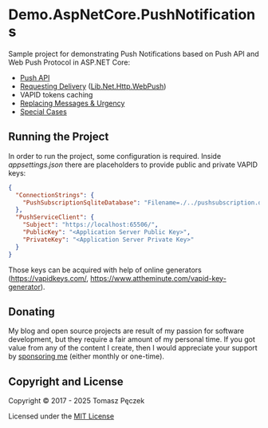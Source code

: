 # Demo.AspNetCore.PushNotifications

Sample project for demonstrating Push Notifications based on Push API and Web Push Protocol in ASP.NET Core:

- [Push API](https://www.tpeczek.com/2017/12/push-notifications-and-aspnet-core-part.html)
- [Requesting Delivery](https://www.tpeczek.com/2018/01/push-notifications-and-aspnet-core-part.html) ([Lib.Net.Http.WebPush](https://github.com/tpeczek/Lib.Net.Http.WebPush))
- VAPID tokens caching
- [Replacing Messages & Urgency](https://www.tpeczek.com/2018/01/push-notifications-and-aspnet-core-part_18.html)
- [Special Cases](https://www.tpeczek.com/2019/02/push-notifications-and-aspnet-core-part.html)

## Running the Project

In order to run the project, some configuration is required. Inside *appsettings.json* there are placeholders to provide public and private VAPID keys:

```json
{
  "ConnectionStrings": {
    "PushSubscriptionSqliteDatabase": "Filename=./../pushsubscription.db"
  },
  "PushServiceClient": {
    "Subject": "https://localhost:65506/",
    "PublicKey": "<Application Server Public Key>",
    "PrivateKey": "<Application Server Private Key>"
  }
}
```

Those keys can be acquired with help of online generators (https://vapidkeys.com/, https://www.attheminute.com/vapid-key-generator).

## Donating

My blog and open source projects are result of my passion for software development, but they require a fair amount of my personal time. If you got value from any of the content I create, then I would appreciate your support by [sponsoring me](https://github.com/sponsors/tpeczek) (either monthly or one-time).

## Copyright and License

Copyright © 2017 - 2025 Tomasz Pęczek

Licensed under the [MIT License](https://github.com/tpeczek/Demo.AspNetCore.PushNotifications/blob/master/LICENSE.md)
